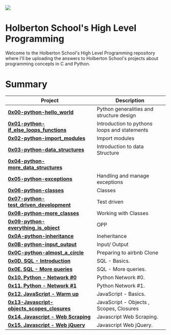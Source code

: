![](https://assets.website-files.com/6105315644a26f77912a1ada/610540e8b4cd6969794fe673_Holberton_School_logo-04-04.svg)

# Holberton School's High Level Programming #

Welcome to the Holberton School's High Level Programming repository where I'll be uploading the answers to Holberton School's projects about programming concepts in C and Python. 

# Summary #

| **Project**                                                                             | **Description**                                                     |
| --------------------------------------------------------------------------------------- | ------------------------------------------------------------------- |
| **[0x00-python-hello_world](./0x00-python-hello_world)**                                | Python generalities and structure design                            |
| **[0x01-python-if_else_loops_functions](./0x01-python-if_else_loops_functions)**        | Introduction to pythons loops and statements                        |
| **[0x02-python-import_modules](./00x02-python-import_modules)**                         | Import modules                                |
| **[0x03-python-data_structures](./0x03-python-data_structures)**                        | Introduction to data Structure                |
| **[0x04-python-more_data_structures](./0x04-python-more_data_structures)**              |                                               |
| **[0x05-python-exceptions](./0x05-python-exceptions)**                                  | Handling and manage exceptions                |
| **[0x06-python-classes](./0x06-python-classes)**                                        | Classes                                       |
| **[0x07-python-test_driven_development](./0x07-python-test_driven_development)**        | Test driven                                   |
| **[0x08-python-more_classes](./0x08-python-more_classes)**                              | Working with Classes                          |
| **[0x09-python-everything_is_object](./0x09-python-everything_is_object)**              | OPP                                           |
| **[0x0A-python-inheritance](./0x0A-python-inheritance)**                                | Ineheritance                                  |
| **[0x0B-python-input_output](./0x0B-python-input_output)**                              | Input/ Output                                 |
| **[0x0C-python-almost_a_circle](./0x0C-python-almost_a_circle)**                        | Preparing to airbnb Clone                     |
| **[0x0D. SQL - Introduction](./0x0D-SQL_introduction)**                                 | SQL - Basics.                                 |
| **[0x0E. SQL - More queries](./0x0E-SQL_more_queries)**                                 | SQL - More queries.                           |
| **[0x10. Python - Network #0](./0x10-python-network_0)**                                | Python Network #0.                            |
| **[0x11. Python - Network #1](./0x11-python-network_1)**                                | Python Network #1.                            |
| **[0x12. JavaScript - Warm up](./0x12-javascript-warm_up)**                             | JavaScript - Basics.                          |
| **[0x13-Javascript-objects_scopes_closures](./0x13-javascript_objects_scopes_closures)**                             | JavaScript - Objects , Scopes, Closures |
| **[0x14. Javascript - Web Scraping](./0x14-javascript-web_scraping)**                   | Javascript Web Scraping.                      |
| **[0x15. Javascript - Web jQuery](./0x15-javascript-web_jquery)**                       | Javascript Web jQuery.                        |

